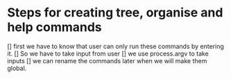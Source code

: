 # Steps for creating tree, organise and help commands
[] first we have to know that user can only run these commands by entering it.
[] So we have to take input from user
[] we use process.argv to take inputs
[] we can rename the commands later when we will make them global.